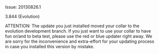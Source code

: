 Issue: 20130826.1

3.844 (Evolution)

ATTENTION: The update you just installed moved your collar to the evolution development branch. If you just want to use your collar to have fun or/and to beta test, please use the red or blue updater right away. We are sorry for the inconvenience and extra-effort for your updating process in case you installed this version by mistake.